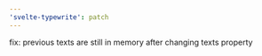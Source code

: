 ```yaml
---
'svelte-typewrite': patch
---
```


fix: previous texts are still in memory after changing texts property
